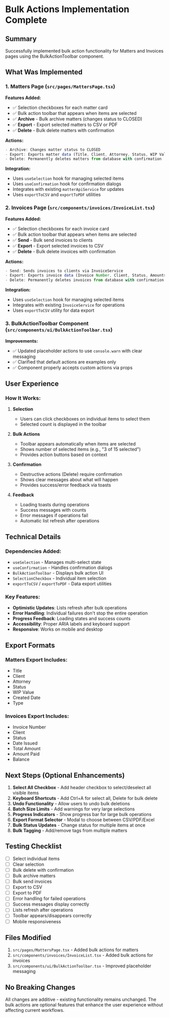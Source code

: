 # Bulk Actions Implementation Complete

## Summary

Successfully implemented bulk action functionality for Matters and Invoices pages using the BulkActionToolbar component.

## What Was Implemented

### 1. Matters Page (`src/pages/MattersPage.tsx`)

**Features Added:**
- ✅ Selection checkboxes for each matter card
- ✅ Bulk action toolbar that appears when items are selected
- ✅ **Archive** - Bulk archive matters (changes status to CLOSED)
- ✅ **Export** - Export selected matters to CSV or PDF
- ✅ **Delete** - Bulk delete matters with confirmation

**Actions:**
```typescript
- Archive: Changes matter status to CLOSED
- Export: Exports matter data (Title, Client, Attorney, Status, WIP Value, etc.)
- Delete: Permanently deletes matters from database with confirmation
```

**Integration:**
- Uses `useSelection` hook for managing selected items
- Uses `useConfirmation` hook for confirmation dialogs
- Integrates with existing `matterApiService` for updates
- Uses `exportToCSV` and `exportToPDF` utilities

### 2. Invoices Page (`src/components/invoices/InvoiceList.tsx`)

**Features Added:**
- ✅ Selection checkboxes for each invoice card
- ✅ Bulk action toolbar that appears when items are selected
- ✅ **Send** - Bulk send invoices to clients
- ✅ **Export** - Export selected invoices to CSV
- ✅ **Delete** - Bulk delete invoices with confirmation

**Actions:**
```typescript
- Send: Sends invoices to clients via InvoiceService
- Export: Exports invoice data (Invoice Number, Client, Status, Amounts, etc.)
- Delete: Permanently deletes invoices from database with confirmation
```

**Integration:**
- Uses `useSelection` hook for managing selected items
- Integrates with existing `InvoiceService` for operations
- Uses `exportToCSV` utility for data export

### 3. BulkActionToolbar Component (`src/components/ui/BulkActionToolbar.tsx`)

**Improvements:**
- ✅ Updated placeholder actions to use `console.warn` with clear messaging
- ✅ Clarified that default actions are examples only
- ✅ Component properly accepts custom actions via props

## User Experience

### How It Works:

1. **Selection**
   - Users can click checkboxes on individual items to select them
   - Selected count is displayed in the toolbar

2. **Bulk Actions**
   - Toolbar appears automatically when items are selected
   - Shows number of selected items (e.g., "3 of 15 selected")
   - Provides action buttons based on context

3. **Confirmation**
   - Destructive actions (Delete) require confirmation
   - Shows clear messages about what will happen
   - Provides success/error feedback via toasts

4. **Feedback**
   - Loading toasts during operations
   - Success messages with counts
   - Error messages if operations fail
   - Automatic list refresh after operations

## Technical Details

### Dependencies Added:
- `useSelection` - Manages multi-select state
- `useConfirmation` - Handles confirmation dialogs
- `BulkActionToolbar` - Displays bulk action UI
- `SelectionCheckbox` - Individual item selection
- `exportToCSV` / `exportToPDF` - Data export utilities

### Key Features:
- **Optimistic Updates**: Lists refresh after bulk operations
- **Error Handling**: Individual failures don't stop the entire operation
- **Progress Feedback**: Loading states and success counts
- **Accessibility**: Proper ARIA labels and keyboard support
- **Responsive**: Works on mobile and desktop

## Export Formats

### Matters Export Includes:
- Title
- Client
- Attorney
- Status
- WIP Value
- Created Date
- Type

### Invoices Export Includes:
- Invoice Number
- Client
- Status
- Date Issued
- Total Amount
- Amount Paid
- Balance

## Next Steps (Optional Enhancements)

1. **Select All Checkbox** - Add header checkbox to select/deselect all visible items
2. **Keyboard Shortcuts** - Add Ctrl+A for select all, Delete for bulk delete
3. **Undo Functionality** - Allow users to undo bulk deletions
4. **Batch Size Limits** - Add warnings for very large selections
5. **Progress Indicators** - Show progress bar for large bulk operations
6. **Export Format Selector** - Modal to choose between CSV/PDF/Excel
7. **Bulk Status Updates** - Change status for multiple items at once
8. **Bulk Tagging** - Add/remove tags from multiple matters

## Testing Checklist

- [ ] Select individual items
- [ ] Clear selection
- [ ] Bulk delete with confirmation
- [ ] Bulk archive matters
- [ ] Bulk send invoices
- [ ] Export to CSV
- [ ] Export to PDF
- [ ] Error handling for failed operations
- [ ] Success messages display correctly
- [ ] Lists refresh after operations
- [ ] Toolbar appears/disappears correctly
- [ ] Mobile responsiveness

## Files Modified

1. `src/pages/MattersPage.tsx` - Added bulk actions for matters
2. `src/components/invoices/InvoiceList.tsx` - Added bulk actions for invoices
3. `src/components/ui/BulkActionToolbar.tsx` - Improved placeholder messaging

## No Breaking Changes

All changes are additive - existing functionality remains unchanged. The bulk actions are optional features that enhance the user experience without affecting current workflows.
